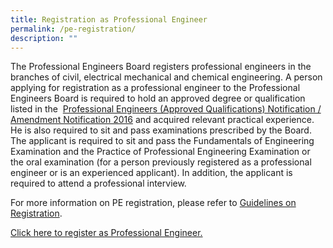 ```yaml
---
title: Registration as Professional Engineer
permalink: /pe-registration/
description: ""
---
```

The Professional Engineers Board registers professional engineers in the branches of civil, electrical mechanical and chemical engineering. A person applying for registration as a professional engineer to the Professional Engineers Board is required to hold an approved degree or qualification listed in the  [Professional Engineers (Approved Qualifications) Notification / Amendment Notification 2016](/act-and-rules/) and acquired relevant practical experience. He is also required to sit and pass examinations prescribed by the Board. The applicant is required to sit and pass the Fundamentals of Engineering Examination and the Practice of Professional Engineering Examination or the oral examination (for a person previously registered as a professional engineer or is an experienced applicant). In addition, the applicant is required to attend a professional interview.    
  
For more information on PE registration, please refer to [Guidelines on Registration](https://www.peb.gov.sg/Downloads/RegistrationasPE.pdf).

[Click here to register as Professional Engineer.](https://www.peb.gov.sg/login_pereg.aspx)